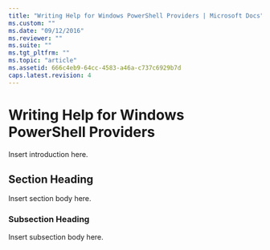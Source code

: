 ```yaml
---
title: "Writing Help for Windows PowerShell Providers | Microsoft Docs"
ms.custom: ""
ms.date: "09/12/2016"
ms.reviewer: ""
ms.suite: ""
ms.tgt_pltfrm: ""
ms.topic: "article"
ms.assetid: 666c4eb9-64cc-4583-a46a-c737c6929b7d
caps.latest.revision: 4
---
```

# Writing Help for Windows PowerShell Providers

Insert introduction here.

## Section Heading

 Insert section body here.

### Subsection Heading

 Insert subsection body here.